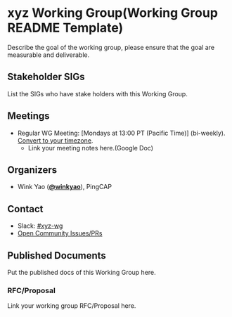 # xyz Working Group(Working Group README Template)

Describe the goal of the working group, please ensure that the goal are measurable and deliverable.

## Stakeholder SIGs

List the SIGs who have stake holders with this Working Group.

## Meetings
* Regular WG Meeting: [Mondays at 13:00 PT (Pacific Time)] (bi-weekly). [Convert to your timezone](http://www.thetimezoneconverter.com/?t=13:00&tz=PT%20%28Pacific%20Time%29).
    * Link your meeting notes here.(Google Doc)

## Organizers

* Wink Yao (**[@winkyao](https://github.com/winkyao)**), PingCAP

## Contact
- Slack: [#xyz-wg](https://tikv-wg.slack.com/messages/xyz-wg)
- [Open Community Issues/PRs](https://github.com/tikv/community/labels/wg%2Fxyz-wg)

## Published Documents

Put the published docs of this Working Group here.

### RFC/Proposal

Link your working group RFC/Proposal here.
